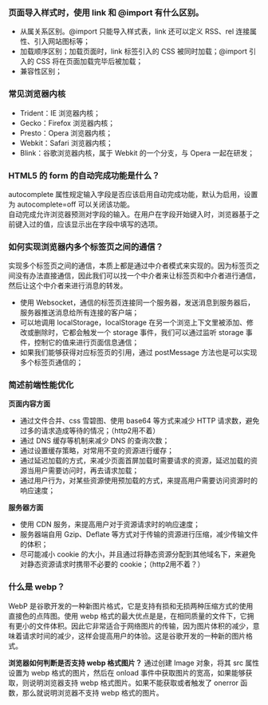 ### 页面导入样式时，使用 link 和 @import 有什么区别。
* 从属关系区别。@import 只能导入样式表，link 还可以定义 RSS、rel 连接属性、引入网站图标等；
* 加载顺序区别；加载页面时，link 标签引入的 CSS 被同时加载；@import 引入的 CSS 将在页面加载完毕后被加载；
* 兼容性区别；

### 常见浏览器内核
* Trident：IE 浏览器内核；
* Gecko：Firefox 浏览器内核；
* Presto：Opera 浏览器内核；
* Webkit：Safari 浏览器内核；
* Blink：谷歌浏览器内核，属于 Webkit 的一个分支，与 Opera 一起在研发；

### HTML5 的 form 的自动完成功能是什么？
autocomplete 属性规定输入字段是否应该启用自动完成功能，默认为启用，设置为 autocomplete=off 可以关闭该功能。  
自动完成允许浏览器预测对字段的输入。在用户在字段开始键入时，浏览器基于之前键入过的值，应该显示出在字段中填写的选项。

### 如何实现浏览器内多个标签页之间的通信？
实现多个标签页之间的通信，本质上都是通过中介者模式来实现的。因为标签页之间没有办法直接通信，因此我们可以找一个中介者来让标签页和中介者进行通信，然后让这个中介者来进行消息的转发。  
* 使用 Websocket，通信的标签页连接同一个服务器，发送消息到服务器后，服务器推送消息给所有连接的客户端；
* 可以地调用 localStorage，localStorage 在另一个浏览上下文里被添加、修改或删除时，它都会触发一个 storage 事件，我们可以通过监听 storage 事件，控制它的值来进行页面信息通信；
* 如果我们能够获得对应标签页的引用，通过 postMessage 方法也是可以实现多个标签页通信的；

### 简述前端性能优化
**页面内容方面**  
* 通过文件合并、css 雪碧图、使用 base64 等方式来减少 HTTP 请求数，避免过多的请求造成等待的情况；（http2用不着）
* 通过 DNS 缓存等机制来减少 DNS 的查询次数；
* 通过设置缓存策略，对常用不变的资源进行缓存；
* 通过延迟加载的方式，来减少页面首屏加载时需要请求的资源，延迟加载的资源当用户需要访问时，再去请求加载；
* 通过用户行为，对某些资源使用预加载的方式，来提高用户需要访问资源时的响应速度；  

**服务器方面**  
* 使用 CDN 服务，来提高用户对于资源请求时的响应速度；
* 服务器端自用 Gzip、Deflate 等方式对于传输的资源进行压缩，减少传输文件的体积；
* 尽可能减小 cookie 的大小，并且通过将静态资源分配到其他域名下，来避免对静态资源请求时携带不必要的 cookie；（http2用不着？）

### 什么是 webp？
WebP 是谷歌开发的一种新图片格式，它是支持有损和无损两种压缩方式的使用直接色的点阵图。使用 webp 格式的最大优点是是，在相同质量的文件下，它拥有更小的文件体积。因此它非常适合于网络图片的传输，因为图片体积的减少，意味着请求时间的减少，这样会提高用户的体验。这是谷歌开发的一种新的图片格式。  

**浏览器如何判断是否支持 webp 格式图片？**
通过创建 Image 对象，将其 src 属性设置为 webp 格式的图片，然后在 onload 事件中获取图片的宽高，如果能够获取，则说明浏览器支持 webp 格式图片。如果不能获取或者触发了 onerror 函数，那么就说明浏览器不支持 webp 格式的图片。

### 
### 
### 
### 
### 
### 
### 
### 
### 
### 
### 
### 
### 
### 
### 
### 
### 
### 
### 
### 
### 
### 
### 
### 
### 
### 
### 
### 
### 
### 
### 
### 
### 
### 
### 
### 
### 
### 
### 
### 
### 
### 
### 
### 
### 
### 
### 
### 
### 
### 
### 
### 
### 
### 
### 
### 
### 
### 
### 
### 
### 
### 
### 
### 
### 
### 
### 
### 
### 
### 
### 
### 
### 
### 